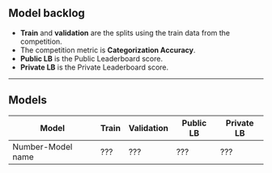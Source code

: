 ## Model backlog
- **Train** and **validation** are the splits using the train data from the competition.
- The competition metric is **Categorization Accuracy**.
- **Public LB** is the Public Leaderboard score.
- **Private LB** is the Private Leaderboard score.

---

## Models

| Model | Train | Validation | Public LB | Private LB |
|-------|-------|------------|-----------|------------|
| Number-Model name | ??? | ??? | ??? | ??? |
